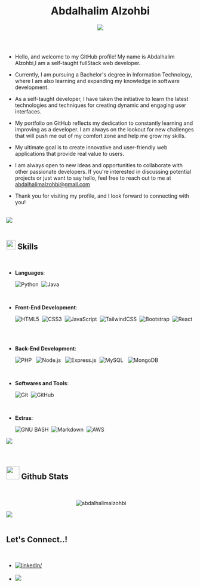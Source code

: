 
<h1 align="center"><b>Abdalhalim Alzohbi</b></h1>

<p align="center">
  <img src="http://readme-typing-svg.herokuapp.com?font=Time+New+Roman&color=cyan&size=25&center=true&vCenter=true&width=600&height=100&lines=Full+Stack+Web+developer;++;AWS+Certified+Cloud+Practitioner;CyberSecurity+Researcher;Active+Learner/Researcher">
</p>

<br>

<!--## <picture><img src = "./assets/mdImages/about_me.gif" width = 50px></picture> **About me**

<picture>
  <source media="(max-width: 767px)" srcset="">
  <img align="right" alt="" src="./assets/mdImages/programming.svg" width=300px>
</picture>-->

<br>


- Hello, and welcome to my GitHub profile! My name is Abdalhalim Alzohbi,I am a self-taught fullStack web developer.

- Currently, I am pursuing a Bachelor's degree in Information Technology, where I am also learning and expanding my knowledge in software development.

- As a self-taught developer, I have taken the initiative to learn the latest technologies and techniques for creating dynamic and engaging user interfaces.

- My portfolio on GitHub reflects my dedication to constantly learning and improving as a developer. I am always on the lookout for new challenges that will push me out of my comfort zone and help me grow my skills.

- My ultimate goal is to create innovative and user-friendly web applications that provide real value to users.

- I am always open to new ideas and opportunities to collaborate with other passionate developers. If you're interested in discussing potential projects or just want to say hello, feel free to reach out to me at <a href="abdalhalimalzohbi@gmail.com">abdalhalimalzohbi@gmail.com</a>

- Thank you for visiting my profile, and I look forward to connecting with you!
<br><br>

<img src="https://user-images.githubusercontent.com/73097560/115834477-dbab4500-a447-11eb-908a-139a6edaec5c.gif"><br><br>

## <img src="https://media2.giphy.com/media/QssGEmpkyEOhBCb7e1/giphy.gif?cid=ecf05e47a0n3gi1bfqntqmob8g9aid1oyj2wr3ds3mg700bl&rid=giphy.gif" width ="25"><b> Skills</b>
<br>

<p align="center">

- **Languages**:

    ![Python](https://img.shields.io/badge/Python%20-%2314354C.svg?style=for-the-badge&logo=python&logoColor=white)&nbsp;
   ![Java](https://img.shields.io/badge/Java%20-%23E76F00.svg?style=for-the-badge&logo=java&logoColor=white)





<br>   
    
- **Front-End Development**:

   ![HTML5](https://img.shields.io/badge/HTML5%20-%23E34F26.svg?style=for-the-badge&logo=html5&logoColor=white)&nbsp;
   ![CSS3](https://img.shields.io/badge/CSS%20-%231572B6.svg?style=for-the-badge&logo=css3&logoColor=white)&nbsp;
   ![JavaScript](https://img.shields.io/badge/%20JavaScript%20-%23F7DF1E.svg?style=for-the-badge&logo=javascript&logoColor=black)&nbsp;
   ![TailwindCSS](https://img.shields.io/badge/-Tailwind_CSS-38B2AC?style=for-the-badge&logo=tailwind-css&logoColor=white)&nbsp;
  ![Bootstrap](https://img.shields.io/badge/Bootstrap%20-%23563D7C.svg?style=for-the-badge&logo=bootstrap&logoColor=white)&nbsp;
![React](https://img.shields.io/badge/React-%2320232a.svg?style=for-the-badge&logo=react&logoColor=%2361DAFB)



    
<br>
<br>   
    
- **Back-End Development**:

  ![PHP](https://img.shields.io/badge/PHP%20-%23777BB4.svg?style=for-the-badge&logo=php&logoColor=white)
&nbsp;
![Node.js](https://img.shields.io/badge/Node.js%20-%2343853D.svg?style=for-the-badge&logo=node.js&logoColor=white)
&nbsp;
![Express.js](https://img.shields.io/badge/Express.js-%23404d59.svg?style=for-the-badge&logo=express&logoColor=%23000000)&nbsp;
![MySQL](https://img.shields.io/badge/MySQL%20-%2300758F.svg?style=for-the-badge&logo=mysql&logoColor=white)
&nbsp;
![MongoDB](https://img.shields.io/badge/MongoDB%20-%234EA94B.svg?style=for-the-badge&logo=mongodb&logoColor=white)
&nbsp;



    
<br>

- **Softwares and Tools**:

    ![Git](https://img.shields.io/badge/git-%23F05033.svg?style=for-the-badge&logo=git&logoColor=white)&nbsp;
    ![GitHub](https://img.shields.io/badge/github-%23121011.svg?style=for-the-badge&logo=github&logoColor=white)&nbsp;
    

<br>

- **Extras**:

    ![GNU BASH](https://img.shields.io/badge/GNU%20Bash-000000?style=for-the-badge&logo=GNU%20Bash&logoColor=white)&nbsp;
    ![Markdown](https://img.shields.io/badge/markdown-%23000000.svg?style=for-the-badge&logo=markdown&logoColor=white)&nbsp;
    ![AWS](https://img.shields.io/badge/AWS%20-%23232F3E.svg?style=for-the-badge&logo=amazon-aws&logoColor=white)


<img src="https://user-images.githubusercontent.com/73097560/115834477-dbab4500-a447-11eb-908a-139a6edaec5c.gif">
</p>


<br>


## <img src="http://media.giphy.com/media/iY8CRBdQXODJSCERIr/giphy.gif" width="35"><b> Github Stats </b>
<br>

<div align="center">

<p>&nbsp;<img align="center" src="https://github-readme-stats.vercel.app/api?username=abdalhalimalzohbi&show_icons=true&theme=radical&text_color=63fafd&bg_color=282a36&locale=en" alt="abdalhalimalzohbi" /></p>

</div>

<img src="https://user-images.githubusercontent.com/73097560/115834477-dbab4500-a447-11eb-908a-139a6edaec5c.gif">

<br>
<br>

## <b> Let's Connect..!</b>
<br>
<div align='left'>

<ul>

<li>
<a href="https://www.linkedin.com/in/abdalhalim-alzohbi-94b9b8225?lipi=urn%3Ali%3Apage%3Ad_flagship3_profile_view_base_contact_details%3BiOsFQqiiR2O09hz1G9dKJw%3D%3D" target="_blank">
<img src="https://img.shields.io/badge/linkedin:  abdalhalim alzohbi-0077B5.svg?color=405DE6&style=for-the-badge&logo=linkedin&logoColor=white" alt=linkedin/>
</a>
</li>
<br>
<li>
<a href="mailto:abdalhalimalzohbi@gmail.com" target="_blank">
<img src="https://img.shields.io/badge/gmail:  abdalhalim alzohbi-%23EA4335.svg?style=for-the-badge&logo=gmail&logoColor=white" t=mail/>
</a>
</li>
	
</ul>
</div>
